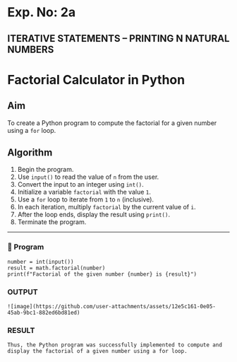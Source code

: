 # Exp. No: 2a  
## ITERATIVE STATEMENTS – PRINTING N NATURAL NUMBERS

# Factorial Calculator in Python

## Aim
To create a Python program to compute the factorial for a given number using a `for` loop.

## Algorithm
1. Begin the program.
2. Use `input()` to read the value of `n` from the user.
3. Convert the input to an integer using `int()`.
4. Initialize a variable `factorial` with the value `1`.
5. Use a `for` loop to iterate from `1` to `n` (inclusive).
6. In each iteration, multiply `factorial` by the current value of `i`.
7. After the loop ends, display the result using `print()`.
8. Terminate the program.

---

### 🧾 Program

```import math
number = int(input())
result = math.factorial(number)
print(f"Factorial of the given number {number} is {result}")

```
### OUTPUT
```
![image](https://github.com/user-attachments/assets/12e5c161-0e05-45ab-9bc1-882ed6bd81ed)

```
### RESULT
```
Thus, the Python program was successfully implemented to compute and display the factorial of a given number using a for loop.
```


